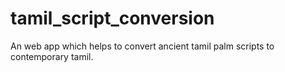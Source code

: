 # tamil_script_conversion
An web app which helps to convert ancient tamil palm scripts to contemporary tamil.
